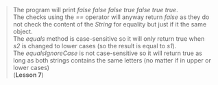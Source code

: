 > The program will print _false_ _false_ _false_ _true_ _false_ _true_ _true_.    
> The checks using the _==_ operator will anyway return _false_ as they do not check the content of the _String_ for equality but just if it the same object.  
> The _equals_ method is case-sensitive so it will only return true when _s2_ is changed to lower cases (so the result is equal to _s1_).   
> The _equalsIgnoreCase_ is not case-sensitive so it will return true as long as both strings contains the same letters (no matter if in upper or lower cases)    
> (**Lesson 7**)